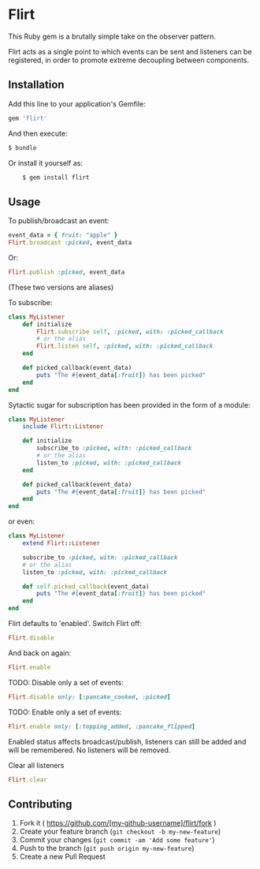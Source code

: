 # Flirt

This Ruby gem is a brutally simple take on the observer pattern.

Flirt acts as a single point to which events can be sent and listeners 
can be registered, in order to promote extreme decoupling between components.


## Installation

Add this line to your application's Gemfile:

```ruby
gem 'flirt'
```

And then execute:

```ruby
$ bundle
```

Or install it yourself as:

```ruby
    $ gem install flirt
```


## Usage

To publish/broadcast an event:

```ruby
event_data = { fruit: "apple" }
Flirt.broadcast :picked, event_data
```
    
Or:

```ruby
Flirt.publish :picked, event_data
```
    
(These two versions are aliases)

To subscribe:

```ruby
class MyListener
    def initialize
        Flirt.subscribe self, :picked, with: :picked_callback
        # or the alias
        Flirt.listen self, :picked, with: :picked_callback
    end

    def picked_callback(event_data)
        puts "The #{event_data[:fruit]} has been picked"
    end
end
```

Sytactic sugar for subscription has been provided in the form of a module:

```ruby
class MyListener
    include Flirt::Listener

    def initialize
        subscribe_to :picked, with: :picked_callback
        # or the alias
        listen_to :picked, with: :picked_callback
    end

    def picked_callback(event_data)
        puts "The #{event_data[:fruit]} has been picked"
    end
end
```

or even:

```ruby
class MyListener
    extend Flirt::Listener

    subscribe_to :picked, with: :picked_callback
    # or the alias
    listen_to :picked, with: :picked_callback

    def self.picked_callback(event_data)
        puts "The #{event_data[:fruit]} has been picked"
    end
end
```

Flirt defaults to 'enabled'. Switch Flirt off:

```ruby
Flirt.disable
```

And back on again:

```ruby
Flirt.enable
```

TODO: Disable only a set of events:

```ruby
Flirt.disable only: [:pancake_cooked, :picked]
```

TODO: Enable only a set of events:

```ruby
Flirt.enable only: [:topping_added, :pancake_flipped]
```

Enabled status affects broadcast/publish, listeners can still be added and will be
remembered. No listeners will be removed.

Clear all listeners

```ruby
Flirt.clear
```

## Contributing

1. Fork it ( https://github.com/[my-github-username]/flirt/fork )
2. Create your feature branch (`git checkout -b my-new-feature`)
3. Commit your changes (`git commit -am 'Add some feature'`)
4. Push to the branch (`git push origin my-new-feature`)
5. Create a new Pull Request
